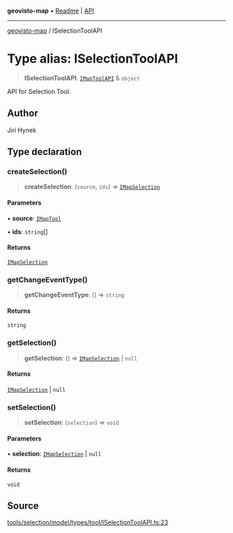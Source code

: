 **geovisto-map** • [Readme](../README.md) \| [API](../globals.md)

***

[geovisto-map](../README.md) / ISelectionToolAPI

# Type alias: ISelectionToolAPI

> **ISelectionToolAPI**: [`IMapToolAPI`](IMapToolAPI.md) & `object`

API for Selection Tool.

## Author

Jiri Hynek

## Type declaration

### createSelection()

> **createSelection**: (`source`, `ids`) => [`IMapSelection`](../interfaces/IMapSelection.md)

#### Parameters

• **source**: [`IMapTool`](../interfaces/IMapTool.md)

• **ids**: `string`[]

#### Returns

[`IMapSelection`](../interfaces/IMapSelection.md)

### getChangeEventType()

> **getChangeEventType**: () => `string`

#### Returns

`string`

### getSelection()

> **getSelection**: () => [`IMapSelection`](../interfaces/IMapSelection.md) \| `null`

#### Returns

[`IMapSelection`](../interfaces/IMapSelection.md) \| `null`

### setSelection()

> **setSelection**: (`selection`) => `void`

#### Parameters

• **selection**: [`IMapSelection`](../interfaces/IMapSelection.md) \| `null`

#### Returns

`void`

## Source

[tools/selection/model/types/tool/ISelectionToolAPI.ts:23](https://github.com/geovisto/geovisto-map/blob/5ee2cb5d45c19062fc8fc6beefa2848c076518b6/src/tools/selection/model/types/tool/ISelectionToolAPI.ts#L23)
